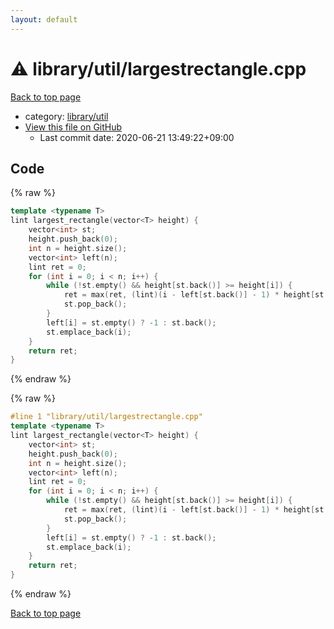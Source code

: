 ```yaml
---
layout: default
---
```


<!-- mathjax config similar to math.stackexchange -->
<script type="text/javascript" async
  src="https://cdnjs.cloudflare.com/ajax/libs/mathjax/2.7.5/MathJax.js?config=TeX-MML-AM_CHTML">
</script>
<script type="text/x-mathjax-config">
  MathJax.Hub.Config({
    TeX: { equationNumbers: { autoNumber: "AMS" }},
    tex2jax: {
      inlineMath: [ ['$','$'] ],
      processEscapes: true
    },
    "HTML-CSS": { matchFontHeight: false },
    displayAlign: "left",
    displayIndent: "2em"
  });
</script>

<script type="text/javascript" src="https://cdnjs.cloudflare.com/ajax/libs/jquery/3.4.1/jquery.min.js"></script>
<script src="https://cdn.jsdelivr.net/npm/jquery-balloon-js@1.1.2/jquery.balloon.min.js" integrity="sha256-ZEYs9VrgAeNuPvs15E39OsyOJaIkXEEt10fzxJ20+2I=" crossorigin="anonymous"></script>
<script type="text/javascript" src="../../../assets/js/copy-button.js"></script>
<link rel="stylesheet" href="../../../assets/css/copy-button.css" />


# :warning: library/util/largestrectangle.cpp

<a href="../../../index.html">Back to top page</a>

* category: <a href="../../../index.html#a01cbb0d6e18d64f17c40364f01e4520">library/util</a>
* <a href="{{ site.github.repository_url }}/blob/master/library/util/largestrectangle.cpp">View this file on GitHub</a>
    - Last commit date: 2020-06-21 13:49:22+09:00




## Code

<a id="unbundled"></a>
{% raw %}
```cpp
template <typename T>
lint largest_rectangle(vector<T> height) {
    vector<int> st;
    height.push_back(0);
    int n = height.size();
    vector<int> left(n);
    lint ret = 0;
    for (int i = 0; i < n; i++) {
        while (!st.empty() && height[st.back()] >= height[i]) {
            ret = max(ret, (lint)(i - left[st.back()] - 1) * height[st.back()]);
            st.pop_back();
        }
        left[i] = st.empty() ? -1 : st.back();
        st.emplace_back(i);
    }
    return ret;
}
```
{% endraw %}

<a id="bundled"></a>
{% raw %}
```cpp
#line 1 "library/util/largestrectangle.cpp"
template <typename T>
lint largest_rectangle(vector<T> height) {
    vector<int> st;
    height.push_back(0);
    int n = height.size();
    vector<int> left(n);
    lint ret = 0;
    for (int i = 0; i < n; i++) {
        while (!st.empty() && height[st.back()] >= height[i]) {
            ret = max(ret, (lint)(i - left[st.back()] - 1) * height[st.back()]);
            st.pop_back();
        }
        left[i] = st.empty() ? -1 : st.back();
        st.emplace_back(i);
    }
    return ret;
}

```
{% endraw %}

<a href="../../../index.html">Back to top page</a>

